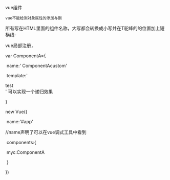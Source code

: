 vue组件

```
vue不能检测对象属性的添加与删
```

所有写在HTML里面的组件名称，大写都会转换成小写并在T驼峰的的位置加上短横线-

vue局部注册，

var ComponentA={

​	name:' ComponentAcustom'

​	template:'<div>test<ComponentAcustom></ComponentAcustom> </div>' 可以实现一个递归效果

}

  new Vue({	

​	name:'#app'

//name声明了可以在vue调式工具中看到 

​	components:{

​		myc:ComponentA

​	}

})